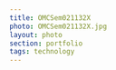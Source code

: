 ```yaml
--- 
title: OMCSem021132X 
photo: OMCSem021132X.jpg 
layout: photo 
section: portfolio 
tags: technology 
---  
```

  
